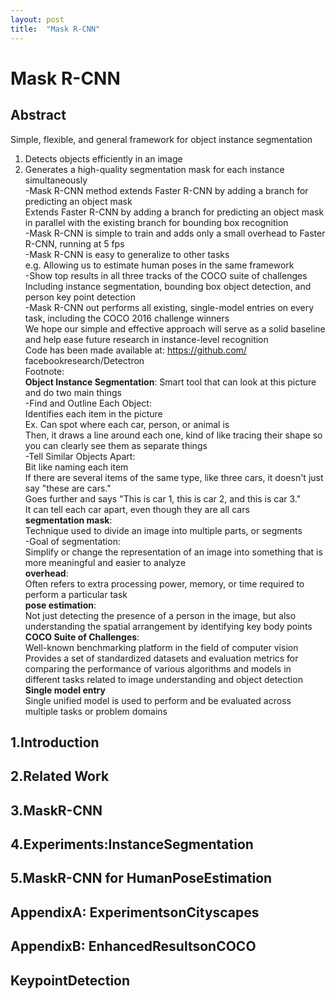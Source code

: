 ```yaml
---
layout: post
title:  "Mask R-CNN"
---
```

# Mask R-CNN
## Abstract
Simple, flexible, and general framework for object instance segmentation <br/> 
1) Detects objects efficiently in an image <br/>
2) Generates a high-quality segmentation mask for each instance simultaneously <br/> 
-Mask R-CNN method extends Faster R-CNN by adding a branch for predicting an object mask <br/> 
 Extends Faster R-CNN by adding a branch for predicting an object mask in parallel with the existing branch for bounding box recognition <br/> 
-Mask R-CNN is simple to train and adds only a small overhead to Faster R-CNN, running at 5 fps <br/> 
-Mask R-CNN is easy to generalize to other tasks <br/>
e.g. Allowing us to estimate human poses in the same framework <br/>
-Show top results in all three tracks of the COCO suite of challenges <br/>
Including instance segmentation, bounding box object detection, and person key point detection <br/>
-Mask R-CNN out performs all existing, single-model entries on every task, including the COCO 2016 challenge winners <br/>
We hope our simple and effective approach will serve as a solid baseline and help ease future research in instance-level recognition <br/>
Code has been made available at: https://github.com/ facebookresearch/Detectron <br/>
Footnote: <br/>
**Object Instance Segmentation**: Smart tool that can look at this picture and do two main things <br/>
-Find and Outline Each Object: <br/>
Identifies each item in the picture <br/>
Ex. Can spot where each car, person, or animal is <br/>
Then, it draws a line around each one, kind of like tracing their shape so you can clearly see them as separate things <br/>
-Tell Similar Objects Apart: <br/>
Bit like naming each item <br/>
If there are several items of the same type, like three cars, it doesn't just say "these are cars." <br/>
Goes further and says "This is car 1, this is car 2, and this is car 3." <br/>
It can tell each car apart, even though they are all cars <br/>
**segmentation mask**: <br/>
Technique used to divide an image into multiple parts, or segments <br/>
-Goal of segmentation: <br/>
Simplify or change the representation of an image into something that is more meaningful and easier to analyze <br/>
**overhead**: <br/>
Often refers to extra processing power, memory, or time required to perform a particular task <br/>
**pose estimation**: <br/>
Not just detecting the presence of a person in the image, but also understanding the spatial arrangement by identifying key body points <br/>
**COCO Suite of Challenges**: <br/>
Well-known benchmarking platform in the field of computer vision <br/>
Provides a set of standardized datasets and evaluation metrics for comparing the performance of various algorithms and models in different tasks related to image understanding and object detection <br/>
**Single model entry** <br/>
Single unified model is used to perform and be evaluated across multiple tasks or problem domains <br/> 
## 1.Introduction


## 2.Related Work

## 3.MaskR-CNN

## 4.Experiments:InstanceSegmentation

## 5.MaskR-CNN for HumanPoseEstimation

## AppendixA: ExperimentsonCityscapes

## AppendixB: EnhancedResultsonCOCO


## KeypointDetection
